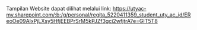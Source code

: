 Tampilan Website dapat dilihat melalui link: https://utyac-my.sharepoint.com/:b:/g/personal/regita_5220411359_student_uty_ac_id/EReoOe09AIxPjLXsy5HfjEEBPrSrM5kPJZf3gci2wfjtrA?e=GIT5T8
